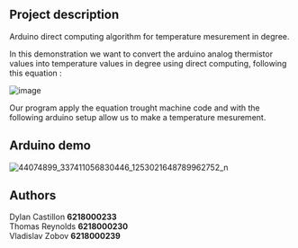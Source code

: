 ## Project description ##

Arduino direct computing algorithm for temperature mesurement in degree.

In this demonstration we want to convert the arduino analog thermistor values into temperature values in degree using direct computing, following this equation :

![image](https://user-images.githubusercontent.com/15608582/46920415-5335c900-cfee-11e8-94e3-ab155adb8f8a.png)

Our program apply the equation trought machine code and with the following arduino setup allow us to make a temperature mesurement.


## Arduino demo

![44074899_337411056830446_1253021648789962752_n](https://user-images.githubusercontent.com/15608582/46920160-75c5e300-cfea-11e8-8d27-f54e74bcab81.png)

## Authors

Dylan Castillon <b>6218000233</b> <br/>
Thomas Reynolds <b>6218000230</b> <br/>
Vladislav Zobov <b>6218000239</b> <br/>
